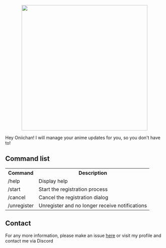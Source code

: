 <p align="center">
  <img src="https://cherryleafroad.github.io/KobatoBot/assets/kobato.jpg" width="400" height="400">
</p>

Hey Oniichan! I will manage your anime updates for you, so you don't have to!

## Command list
<table>
    <tr>
        <th>Command</th>
        <th>Description</th>
    </tr>
    <tr>
        <td>/help</td>
        <td>Display help</td>
    </tr>
    <tr>
        <td>/start</td>
        <td>Start the registration process</td>
    </tr>
    <tr>
        <td>/cancel</td>
        <td>Cancel the registration dialog</td>
    </tr>
    <tr>
        <td>/unregister</td>
        <td>Unregister and no longer receive notifications</td>
    </tr>
</table>

## Contact
For any more information, please make an issue [here](https://github.com/cherryleafroad/KobatoBot) or visit my profile and contact me via Discord
